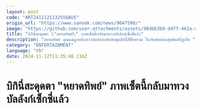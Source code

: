 ```yaml
---
layout: post
code: "ART2411121132SVQAUS"
origin_url: "https://www.sanook.com/news/9647598/"
image: "https://github.com/user-attachments/assets/98dbb3b8-d47f-462a-a760-3a97fb0cfcd2"
title: "บิกินี่สะดุดตา \"หยาดทิพย์\" ภาพเซ็ตนี้กลับมาทวงบัลลังก์เซ็กซี่แล้ว"
description: "หยาดทิพย์ คุณแม่ลูกหนึ่งทวงบัลลังก์แซ่บกับชุดบิกินี่สีฟ้าคราม ในวันพักผ่อนสุดชิลล์ที่ภูเก็ต "
category: "ENTERTAINMENT"
language: "th"
date: 2024-11-12T11:35:48.116Z
---
```


# บิกินี่สะดุดตา "หยาดทิพย์" ภาพเซ็ตนี้กลับมาทวงบัลลังก์เซ็กซี่แล้ว